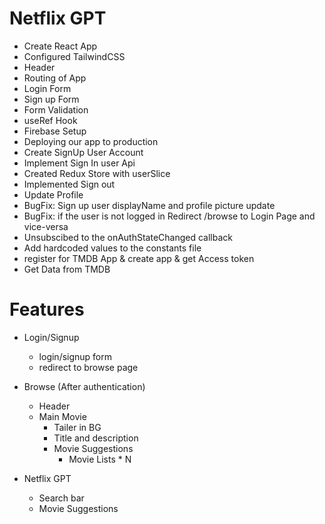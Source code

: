 # Netflix GPT
- Create React App
- Configured TailwindCSS
- Header
- Routing of App
- Login Form
- Sign up Form
- Form Validation
- useRef Hook
- Firebase Setup
- Deploying our app to production
- Create SignUp User Account
- Implement Sign In user Api
- Created Redux Store with userSlice
- Implemented Sign out
- Update Profile
- BugFix: Sign up user displayName and profile picture update
- BugFix: if the user is not logged in Redirect /browse to Login Page and vice-versa
- Unsubscibed to the onAuthStateChanged callback 
- Add hardcoded values to the constants file 
- register for TMDB App & create app & get Access token
- Get Data from TMDB 

# Features
- Login/Signup 
    - login/signup form
    - redirect to browse page
- Browse (After authentication)
    - Header
    - Main Movie
        - Tailer in BG
        - Title and description
        - Movie Suggestions
            - Movie Lists * N

- Netflix GPT 
    - Search bar
    - Movie Suggestions
